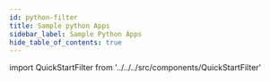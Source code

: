 ```yaml
---
id: python-filter
title: Sample python Apps
sidebar_label: Sample Python Apps
hide_table_of_contents: true
---
```


import QuickStartFilter from '../../../src/components/QuickStartFilter'

<QuickStartFilter defaultLanguage="Python" />
